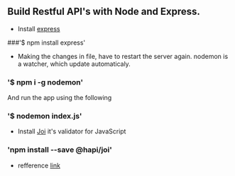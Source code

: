 ## Build Restful API's with Node and Express.

- Install [express](https://www.npmjs.com/package/express)

###'\$ npm install express'

- Making the changes in file, have to restart the server again.
  nodemon is a watcher, which update automaticaly.

### '\$ npm i -g nodemon'

And run the app using the following

### '\$ nodemon index.js'

- Install [Joi](https://www.npmjs.com/package/@hapi/joi) it's validator for JavaScript

### 'npm install --save @hapi/joi'

- refference [link](https://www.youtube.com/watch?v=pKd0Rpw7O48)
